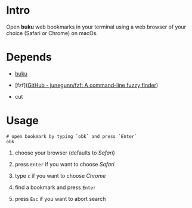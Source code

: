 # Intro

Open **buku** web bookmarks in your terminal using a web browser of your choice (Safari or Chrome) on macOs.



# Depends

- [buku](https://github.com/jarun/buku)

- [fzf]([GitHub - junegunn/fzf: A command-line fuzzy finder](https://github.com/junegunn/fzf))

- cut

# Usage

```shell
# open bookmark by typing `obk` and press `Enter`
obk
```

1. choose your browser (defaults to _Safari_)

2. press `Enter` if you want to choose _Safari_

3. type `c` if you want to choose _Chrome_

4. find a bookmark and press `Enter` 

5. press `Esc` if you want to abort search
